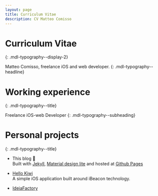 ```yaml
---
layout: page
title: Curriculum Vitae
description: CV Matteo Comisso
---
```


# Curriculum Vitae
{: .mdl-typography--display-2}

Matteo Comisso, freelance iOS and web developer.
{: .mdl-typography--headline}

# Working experience
{: .mdl-typography--title}

Freelance iOS-web Developer
{: .mdl-typography--subheading}


# Personal projects
{: .mdl-typography--title}

- This blog :tada:  
  Built with [Jekyll](http://jekyllrb.com/), [Material design lite](https://getmdl.io) and hosted at [Github Pages](https://pages.github.com/)
- [Hello Kiwi]()  
  A simple iOS application built around iBeacon technology.  

- [IdeiaFactory]()
